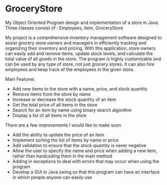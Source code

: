 # GroceryStore
My Object Oriented Program design and implementation of a store in Java. Three classes consist of : Employees, Item, GroceryStore

My project is a comprehensive inventory management software designed to assist grocery store owners and managers in efficiently tracking and organizing their inventory and pricing. With this application, store owners can easily add and remove items, update stock levels, and calculate the total value of all goods in the store. The program is highly customizable and can be used by any type of store, not just grocery stores. It can also hire employees and keep track of the employees in the given store.

Main Features

   - Add new items to the store with a name, price, and stock quantity
   - Remove items from the store by name
   - Increase or decrease the stock quantity of an item
   - Get the total price of all items in the store
   - Search for an item by name using binary search algorithm
   - Display a list of all items in the store
 

There are a few improvements I would like to make soon

   - Add the ability to update the price of an item
   - Implement sorting the list of items by name or price
   - Add validation to ensure that the stock quantity is never negative
   - Allow the user to specify the name and price when adding a new item, rather than hardcoding them in the main method
   - Adding in exceptions to deal with errors that may occur when using the program
   - Develop a GUI in Java swing so that this program can have an interface in which people anyone can easily use
    
    

